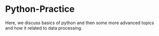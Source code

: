 # Python-Practice
Here, we discuss basics of python and then some more advanced topics and how it related to data processing.

